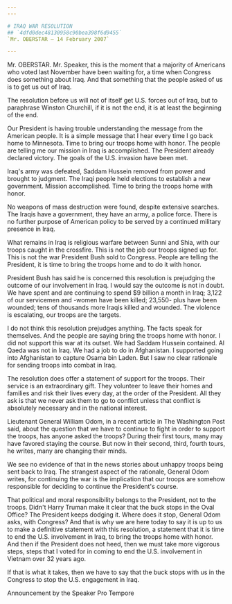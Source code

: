 ```yaml
---
---

# IRAQ WAR RESOLUTION
## `4dfd0dec48130958c90bea398f6d9455`
`Mr. OBERSTAR — 14 February 2007`

---
```



Mr. OBERSTAR. Mr. Speaker, this is the moment that a majority of 
Americans who voted last November have been waiting for, a time when 
Congress does something about Iraq. And that something that the people 
asked of us is to get us out of Iraq.

The resolution before us will not of itself get U.S. forces out of 
Iraq, but to paraphrase Winston Churchill, if it is not the end, it is 
at least the beginning of the end.

Our President is having trouble understanding the message from the 
American people. It is a simple message that I hear every time I go 
back home to Minnesota. Time to bring our troops home with honor. The 
people are telling me our mission in Iraq is accomplished. The 
President already declared victory. The goals of the U.S. invasion have 
been met.

Iraq's army was defeated, Saddam Hussein removed from power and 
brought to judgment. The Iraqi people held elections to establish a new 
government. Mission accomplished. Time to bring the troops home with 
honor.

No weapons of mass destruction were found, despite extensive 
searches. The Iraqis have a government, they have an army, a police 
force. There is no further purpose of American policy to be served by a 
continued military presence in Iraq.

What remains in Iraq is religious warfare between Sunni and Shia, 
with our troops caught in the crossfire. This is not the job our troops 
signed up for. This is not the war President Bush sold to Congress. 
People are telling the President, it is time to bring the troops home 
and to do it with honor.

President Bush has said he is concerned this resolution is prejudging 
the outcome of our involvement in Iraq. I would say the outcome is not 
in doubt. We have spent and are continuing to spend $9 billion a month 
in Iraq; 3,122 of our servicemen and -women have been killed; 23,550-
plus have been wounded; tens of thousands more Iraqis killed and 
wounded. The violence is escalating, our troops are the targets.

I do not think this resolution prejudges anything. The facts speak 
for themselves. And the people are saying bring the troops home with 
honor. I did not support this war at its outset. We had Saddam Hussein 
contained. Al Qaeda was not in Iraq. We had a job to do in Afghanistan. 
I supported going into Afghanistan to capture Osama bin Laden. But I 
saw no clear rationale for sending troops into combat in Iraq.

The resolution does offer a statement of support for the troops. 
Their service is an extraordinary gift. They volunteer to leave their 
homes and families and risk their lives every day, at the order of the 
President. All they ask is that we never ask them to go to conflict 
unless that conflict is absolutely necessary and in the national 
interest.

Lieutenant General William Odom, in a recent article in The 
Washington Post said, about the question that we have to continue to 
fight in order to support the troops, has anyone asked the troops? 
During their first tours, many may have favored staying the course. But 
now in their second, third, fourth tours, he writes, many are changing 
their minds.

We see no evidence of that in the news stories about unhappy troops 
being sent back to Iraq. The strangest aspect of the rationale, General 
Odom writes, for continuing the war is the implication that our troops 
are somehow responsible for deciding to continue the President's 
course.

That political and moral responsibility belongs to the President, not 
to the troops. Didn't Harry Truman make it clear that the buck stops in 
the Oval Office? The President keeps dodging it. Where does it stop, 
General Odom asks, with Congress? And that is why we are here today to 
say it is up to us to make a definitive statement with this resolution, 
a statement that it is time to end the U.S. involvement in Iraq, to 
bring the troops home with honor. And then if the President does not 
heed, then we must take more vigorous steps, steps that I voted for in 
coming to end the U.S. involvement in Vietnam over 32 years ago.

If that is what it takes, then we have to say that the buck stops 
with us in the Congress to stop the U.S. engagement in Iraq.










Announcement by the Speaker Pro Tempore

